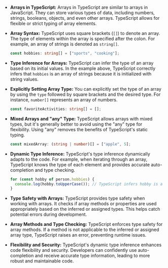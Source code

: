 - **Arrays in TypeScript:**
  Arrays in TypeScript are similar to arrays in JavaScript. They can store various types of data, including numbers, strings, booleans, objects, and even other arrays. TypeScript allows for flexible or strict typing of array elements.

- **Array Syntax:**
  TypeScript uses square brackets (`[]`) to denote an array. The type of elements within the array is specified after the colon. For example, an array of strings is denoted as `string[]`.

  ```typescript
  const hobbies: string[] = ["sports", "cooking"];
  ```

- **Type Inference for Arrays:**
  TypeScript can infer the type of an array based on its initial values. In the example above, TypeScript correctly infers that `hobbies` is an array of strings because it is initialized with string values.

- **Explicitly Setting Array Type:**
  You can explicitly set the type of an array by using the `type` followed by square brackets and the desired type. For instance, `number[]` represents an array of numbers.

  ```typescript
  const favoriteActivities: string[] = [];
  ```

- **Mixed Arrays and "any" Type:**
  TypeScript allows arrays with mixed types, but it's generally better to avoid using the "any" type for flexibility. Using "any" removes the benefits of TypeScript's static typing.

  ```typescript
  const mixedArray: (string | number)[] = ["apple", 5];
  ```

- **Dynamic Type Inference:**
  TypeScript's type inference dynamically adapts to the code. For example, when iterating through an array, TypeScript knows the type of each element and provides accurate auto-completion and type checking.

  ```typescript
  for (const hobby of person.hobbies) {
    console.log(hobby.toUpperCase()); // TypeScript infers hobby is a string
  }
  ```

- **Type Safety with Arrays:**
  TypeScript provides type safety when working with arrays. It checks if array methods or properties are used appropriately based on the inferred or assigned types. This helps catch potential errors during development.

- **Array Methods and Type Checking:**
  TypeScript enforces type safety for array methods. If a method is not applicable to the inferred or assigned array type, TypeScript raises an error, preventing runtime issues.

- **Flexibility and Security:**
  TypeScript's dynamic type inference enhances code flexibility and security. Developers can confidently use auto-completion and receive accurate type information, leading to more robust and maintainable code.
